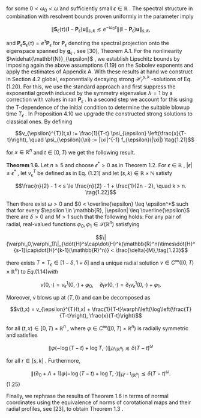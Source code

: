 for some  $0 < \omega_0 < \tilde{\omega}$  and sufficiently small  $\epsilon \in \mathbb{R}$ . The spectral structure in combination with resolvent bounds proven uniformly in the parameter imply

$$\left\| \mathbf{S}_{\epsilon}(\tau) (\mathbf{I} - \mathbf{P}_{\epsilon}) \mathbf{u} \right\|_{s,k} \lesssim e^{-\omega_0 \tau} \left\| (\mathbf{I} - \mathbf{P}_{\epsilon}) \mathbf{u} \right\|_{s,k},$$

and  $\mathbf{P}_{\epsilon} \mathbf{S}_{\epsilon}(\tau) = e^{\tau} \mathbf{P}_{\epsilon}$  for  $\mathbf{P}_{\epsilon}$  denoting the spectral projection onto the eigenspace spanned by  $\mathbf{g}_{\epsilon}$ , see [30], Theorem A.1. For the nonlinearity  $\widehat{\mathbf{N}}_{\epsilon}$ , we establish Lipschitz bounds by imposing again the above assumptions  $(1.19)$  on the Sobolev exponents and apply the estimates of Appendix A. With these results at hand we construct in Section 4.2 global, exponentially decaying strong  $\mathcal{H}^{s,k}_{r}$ -solutions of Eq. (1.20). For this, we use the standard approach and first suppress the exponential growth induced by the symmetry eigenvalue  $\lambda = 1$  by a correction with values in ran $\mathbf{P}_{\epsilon}$ . In a second step we account for this using the T-dependence of the initial condition to determine the suitable blowup time  $T_{\epsilon}$ . In Proposition 4.10 we upgrade the constructed strong solutions to classical ones. By defining

$$v_{\epsilon}^{T}(t,x) := \frac{1}{T-t} \psi_{\epsilon} \left(\frac{x}{T-t}\right), \quad \psi_{\epsilon}(\xi) := |\xi|^{-1} f_{\epsilon}(|\xi|) \tag{1.21}$$

for  $x \in \mathbb{R}^n$  and  $t \in [0, T)$  we get the following result.

**Theorem 1.6.** Let  $n \geq 5$  and choose  $\epsilon^* > 0$  as in Theorem 1.2. For  $\epsilon \in \mathbb{R}$ ,  $|\epsilon| \leq \epsilon^*$ , let  $v_{\epsilon}^T$ be defined as in Eq. (1.21) and let  $(s,k) \in \mathbb{R} \times \mathbb{N}$  satisfy

$$\frac{n}{2} - 1 < s \le \frac{n}{2} - 1 + \frac{1}{2n - 2}, \quad k > n. \tag{1.22}$$

Then there exist  $\omega > 0$  and  $0 < \overline{\epsilon} \leq \epsilon^*$  such that for every  $\epsilon \in \mathbb{R}, |\epsilon| \leq \overline{\epsilon}$  there are  $\delta > 0$  and  $M > 1$  such that the following holds: For any pair of radial, real-valued functions  $\varphi_0, \varphi_1 \in \mathcal{S}(\mathbb{R}^n)$  satisfying

$$\|(\varphi_0,\varphi_1)\|_{\dot{H}^s\cap\dot{H}^k(\mathbb{R}^n)\times\dot{H}^{s-1}\cap\dot{H}^{k-1}(\mathbb{R}^n)} < \frac{\delta}{M},\tag{1.23}$$

there exists  $T = T_{\epsilon} \in [1 - \delta, 1 + \delta]$  and a unique radial solution  $v \in C^{\infty}([0, T) \times \mathbb{R}^n)$  to  $Eq. (1.14) with$ 

$$v(0,\cdot) = v_{\epsilon}^{1}(0,\cdot) + \varphi_{0}, \quad \partial_{t}v(0,\cdot) = \partial_{t}v_{\epsilon}^{1}(0,\cdot) + \varphi_{1}.$$

Moreover, v blows up at  $(T,0)$  and can be decomposed as

$$v(t,x) = v_{\epsilon}^{T}(t,x) + \frac{1}{T-t}\varphi\left(\log\left(\frac{T}{T-t}\right), \frac{x}{T-t}\right)$$

for all  $(t,x) \in [0,T) \times \mathbb{R}^n$ , where  $\varphi \in C^{\infty}([0,T) \times \mathbb{R}^n)$  is radially symmetric and satisfies

$$\|\varphi(-\log(T-t) + \log T, \cdot)\|_{\dot{H}^r(\mathbb{R}^n)} \lesssim \delta(T-t)^{\omega} \tag{1.24}$$

for all  $r \in [s, k]$ . Furthermore,

$$\|(\partial_0 + \Lambda + 1)\varphi(-\log(T - t) + \log T, \cdot)\|_{\dot{H}^{r-1}(\mathbb{R}^n)} \lesssim \delta(T - t)^{\omega}.$$
 (1.25)

Finally, we rephrase the results of Theorem 1.6 in terms of normal coordinates using the equivalence of norms of corotational maps and their radial profiles, see [23], to obtain Theorem  $1.3$ .